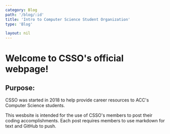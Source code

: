 ```yaml
---
category: Blog
path: '/blog/:id'
title: 'Intro to Computer Science Student Organization'
type: 'Blog'

layout: nil
---
```



<h1>Welcome to CSSO's official webpage!</h1>

<h2>Purpose:</h2>

<p>CSSO was started in 2018 to help provide career
resources to ACC's Computer Science students. </p>

<p>This wesbsite is intended for the use of CSSO's
members to post their coding accomplishments. Each
post requires members to use markdown for text and
GitHub to push.</p>

